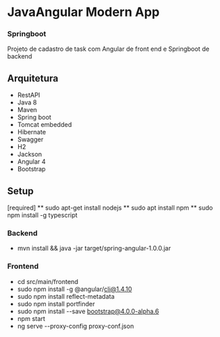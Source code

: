 # JavaAngular Modern App

### Springboot
Projeto de cadastro de task com Angular de front end e Springboot de backend

## Arquitetura

* RestAPI
* Java 8
* Maven
* Spring boot
* Tomcat embedded
* Hibernate
* Swagger
* H2
* Jackson
* Angular 4
* Bootstrap

## Setup

[required] 
** sudo apt-get install nodejs
** sudo apt install npm
** sudo npm install -g typescript

### Backend
  * mvn install && java -jar target/spring-angular-1.0.0.jar

### Frontend
  * cd  src/main/frontend
  * sudo npm install -g @angular/cli@1.4.10
  * sudo npm install reflect-metadata
  *	sudo npm install portfinder
  * sudo npm install --save bootstrap@4.0.0-alpha.6
  * npm start
  * ng serve --proxy-config proxy-conf.json


